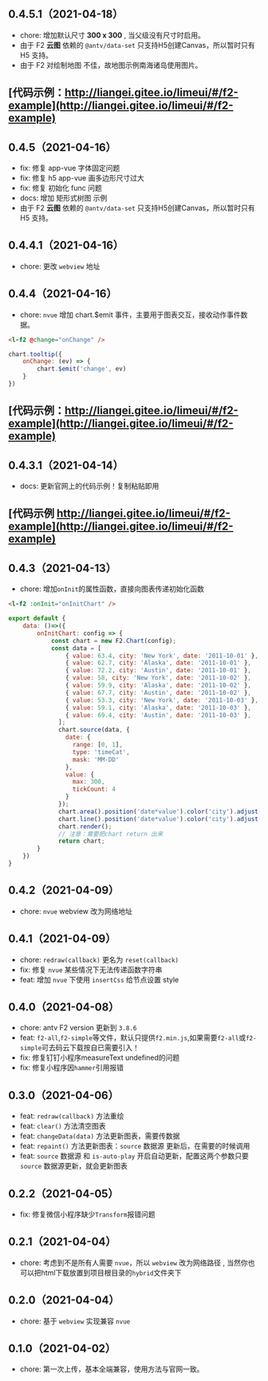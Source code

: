 ## 0.4.5.1（2021-04-18）
- chore: 增加默认尺寸 **300 x 300** , 当父级没有尺寸时启用。
- 由于 F2 **云图** 依赖的 `@antv/data-set` 只支持H5创建Canvas，所以暂时只有 H5 支持。
- 由于 F2 对绘制地图 不佳，故地图示例南海诸岛使用图片。
## [代码示例：http://liangei.gitee.io/limeui/#/f2-example](http://liangei.gitee.io/limeui/#/f2-example)
## 0.4.5（2021-04-16）
- fix: 修复 app-vue 字体固定问题
- fix: 修复 h5 app-vue 画多边形尺寸过大
- fix: 修复 初始化 func 问题
- docs: 增加 矩形式树图 示例
- 由于 F2 **云图** 依赖的 `@antv/data-set` 只支持H5创建Canvas，所以暂时只有 H5 支持。
## 0.4.4.1（2021-04-16）
- chore: 更改 `webview` 地址
## 0.4.4（2021-04-16）
- chore: `nvue` 增加 chart.$emit 事件，主要用于图表交互，接收动作事件数据。
```html
<l-f2 @change="onChange" />
```
```js
chart.tooltip({
	onChange: (ev) => {
		chart.$emit('change', ev)
	}
})
```
## [代码示例：http://liangei.gitee.io/limeui/#/f2-example](http://liangei.gitee.io/limeui/#/f2-example)
## 0.4.3.1（2021-04-14）
- docs: 更新官网上的代码示例！复制粘贴即用
## [代码示例 http://liangei.gitee.io/limeui/#/f2-example](http://liangei.gitee.io/limeui/#/f2-example)
## 0.4.3（2021-04-13）
- chore: 增加`onInit`的属性函数，直接向图表传递初始化函数
```html
<l-f2 :onInit="onInitChart" />
```
```js
export default {
	data: ()=>({
		onInitChart: config => {
			const chart = new F2.Chart(config);
			const data = [
				{ value: 63.4, city: 'New York', date: '2011-10-01' },
				{ value: 62.7, city: 'Alaska', date: '2011-10-01' },
				{ value: 72.2, city: 'Austin', date: '2011-10-01' },
				{ value: 58, city: 'New York', date: '2011-10-02' },
				{ value: 59.9, city: 'Alaska', date: '2011-10-02' },
				{ value: 67.7, city: 'Austin', date: '2011-10-02' },
				{ value: 53.3, city: 'New York', date: '2011-10-03' },
				{ value: 59.1, city: 'Alaska', date: '2011-10-03' },
				{ value: 69.4, city: 'Austin', date: '2011-10-03' },
			  ];
			  chart.source(data, {
				date: {
				  range: [0, 1],
				  type: 'timeCat',
				  mask: 'MM-DD'
				},
				value: {
				  max: 300,
				  tickCount: 4
				}
			  });
			  chart.area().position('date*value').color('city').adjust('stack');
			  chart.line().position('date*value').color('city').adjust('stack');
			  chart.render();
			  // 注意：需要把chart return 出来
			  return chart;
		}
	})
}
```
## 0.4.2（2021-04-09）
- chore: `nvue` webview 改为网络地址
## 0.4.1（2021-04-09）
- chore: `redraw(callback)` 更名为 `reset(callback)`
- fix: 修复 `nvue` 某些情况下无法传递函数字符串
- feat: 增加 `nvue` 下使用 `insertCss` 给节点设置 style
## 0.4.0（2021-04-08）
- chore: antv F2 version 更新到 `3.8.6`
- feat: `f2-all`,`f2-simple`等文件，默认只提供`f2.min.js`,如果需要`f2-all`或`f2-simple`可去码云下载按自已需要引入！
- fix: 修复钉钉小程序measureText undefined的问题
- fix: 修复小程序因`hammer`引用报错
## 0.3.0（2021-04-06）
- feat: `redraw(callback)` 方法重绘
- feat: `clear()` 方法清空图表
- feat: `changeData(data)` 方法更新图表，需要传数据
- feat: `repaint()` 方法更新图表：`source` 数据源 更新后，在需要的时候调用
- feat: `source` 数据源 和 `is-auto-play` 开启自动更新，配置这两个参数只要 `source` 数据源更新，就会更新图表
## 0.2.2（2021-04-05）
- fix: 修复微信小程序缺少`Transform`报错问题
## 0.2.1（2021-04-04）
- chore:  考虑到不是所有人需要 `nvue`，所以 `webview` 改为网络路径 , 当然你也可以把html下载放置到项目根目录的`hybrid`文件夹下
## 0.2.0（2021-04-04）
- chore:  基于 `webview` 实现兼容 `nvue`
## 0.1.0（2021-04-02）
- chore:  第一次上传，基本全端兼容，使用方法与官网一致。
